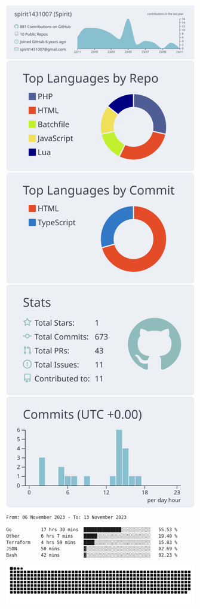 [![](https://raw.githubusercontent.com/spirit1431007/spirit1431007/master/profile-summary-card-output/nord_bright/0-profile-details.svg)](https://git.io/spiritx)
[![](https://raw.githubusercontent.com/spirit1431007/spirit1431007/master/profile-summary-card-output/nord_bright/1-repos-per-language.svg)](https://git.io/spiritx) [![](https://raw.githubusercontent.com/spirit1431007/spirit1431007/master/profile-summary-card-output/nord_bright/2-most-commit-language.svg)](https://git.io/spiritx)
[![](https://raw.githubusercontent.com/spirit1431007/spirit1431007/master/profile-summary-card-output/nord_bright/3-stats.svg)](https://git.io/spiritx) [![](https://raw.githubusercontent.com/spirit1431007/spirit1431007/master/profile-summary-card-output/nord_bright/4-productive-time.svg)](https://git.io/spiritx)

<!--START_SECTION:waka-->

```txt
From: 06 November 2023 - To: 13 November 2023

Go           17 hrs 30 mins  ██████████████░░░░░░░░░░░   55.53 %
Other        6 hrs 7 mins    █████░░░░░░░░░░░░░░░░░░░░   19.40 %
Terraform    4 hrs 59 mins   ████░░░░░░░░░░░░░░░░░░░░░   15.83 %
JSON         50 mins         ▓░░░░░░░░░░░░░░░░░░░░░░░░   02.69 %
Bash         42 mins         ▓░░░░░░░░░░░░░░░░░░░░░░░░   02.23 %
```

<!--END_SECTION:waka-->

![contribution](https://github.com/spirit1431007/spirit1431007/blob/output/github-contribution-grid-snake.svg)
